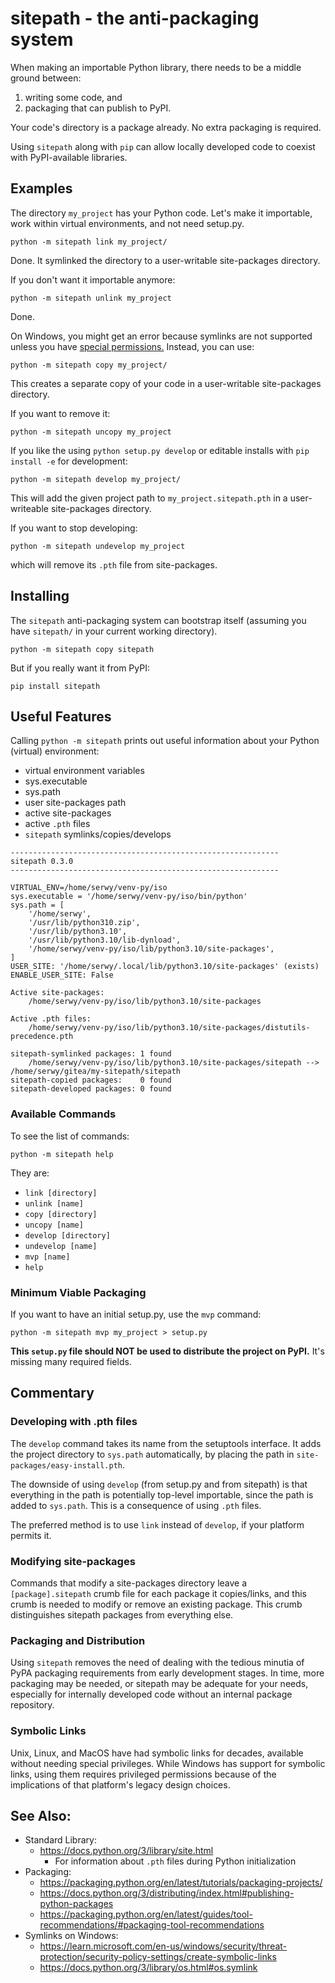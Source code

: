 # sitepath - the anti-packaging system

When making an importable Python library, there needs to be a middle ground between:

1. writing some code, and
2. packaging that can publish to PyPI.

Your code's directory is a package already. No extra packaging is required.

Using `sitepath` along with `pip` can allow locally developed code to coexist with PyPI-available libraries.

## Examples

The directory `my_project` has your Python code. Let's make it importable, work within virtual environments, and not need setup.py.

    python -m sitepath link my_project/

Done. It symlinked the directory to a user-writable site-packages directory.

If you don't want it importable anymore:

    python -m sitepath unlink my_project

Done.

On Windows, you might get an error because symlinks are not supported unless you have [special permissions.](https://docs.python.org/3/library/os.html#os.symlink)  Instead, you can use:

    python -m sitepath copy my_project/

This creates a separate copy of your code in a user-writable site-packages directory.

If you want to remove it:

    python -m sitepath uncopy my_project

If you like the using `python setup.py develop` or editable installs with `pip install -e` for development:

    python -m sitepath develop my_project/

This will add the given project path to `my_project.sitepath.pth` in a user-writeable site-packages directory.

If you want to stop developing:

    python -m sitepath undevelop my_project

which will remove its `.pth` file from site-packages.


## Installing

The `sitepath` anti-packaging system can bootstrap itself (assuming you have `sitepath/` in your current working directory).

    python -m sitepath copy sitepath

But if you really want it from PyPI:

    pip install sitepath


## Useful Features

Calling `python -m sitepath` prints out useful information about your Python (virtual) environment:

- virtual environment variables
- sys.executable
- sys.path
- user site-packages path
- active site-packages
- active `.pth` files
- `sitepath` symlinks/copies/develops

```
------------------------------------------------------------
sitepath 0.3.0
------------------------------------------------------------

VIRTUAL_ENV=/home/serwy/venv-py/iso
sys.executable = '/home/serwy/venv-py/iso/bin/python'
sys.path = [
    '/home/serwy',
    '/usr/lib/python310.zip',
    '/usr/lib/python3.10',
    '/usr/lib/python3.10/lib-dynload',
    '/home/serwy/venv-py/iso/lib/python3.10/site-packages',
]
USER_SITE: '/home/serwy/.local/lib/python3.10/site-packages' (exists)
ENABLE_USER_SITE: False

Active site-packages:
    /home/serwy/venv-py/iso/lib/python3.10/site-packages

Active .pth files:
    /home/serwy/venv-py/iso/lib/python3.10/site-packages/distutils-precedence.pth

sitepath-symlinked packages: 1 found
    /home/serwy/venv-py/iso/lib/python3.10/site-packages/sitepath --> /home/serwy/gitea/my-sitepath/sitepath
sitepath-copied packages:    0 found
sitepath-developed packages: 0 found

```

### Available Commands

To see the list of commands:

    python -m sitepath help

They are:
- `link [directory]`
- `unlink [name]`
- `copy [directory]`
- `uncopy [name]`
- `develop [directory]`
- `undevelop [name]`
- `mvp [name]`
- `help`

### Minimum Viable Packaging

If you want to have an initial setup.py, use the `mvp` command:

    python -m sitepath mvp my_project > setup.py

__This `setup.py` file should NOT be used to distribute the project on PyPI.__ It's missing many required fields.

## Commentary

### Developing with .pth files
The `develop` command takes its name from the setuptools interface.
It adds the project directory to `sys.path` automatically, by
placing the path in `site-packages/easy-install.pth`.

The downside of using `develop` (from setup.py and from sitepath) is that everything in the path is potentially top-level importable, since the path is added to `sys.path`. This is a consequence of using `.pth` files.

The preferred method is to use `link` instead of `develop`, if your platform permits it.

### Modifying site-packages

Commands that modify a site-packages directory leave a `[package].sitepath` crumb file for each package it copies/links, and this crumb is needed to modify or remove an existing package. This crumb distinguishes sitepath packages from everything else.

### Packaging and Distribution

Using `sitepath` removes the need of dealing with the tedious minutia of PyPA packaging requirements from early development stages. In time, more packaging may be needed, or sitepath may be adequate for your needs, especially for internally developed code without an internal package repository.

### Symbolic Links

Unix, Linux, and MacOS have had symbolic links for decades, available without needing special privileges. While Windows has support for symbolic links, using them requires privileged permissions because of the implications of that platform's legacy design choices.

## See Also:
- Standard Library:
    - https://docs.python.org/3/library/site.html
        - For information about `.pth` files during Python initialization
- Packaging:
    - https://packaging.python.org/en/latest/tutorials/packaging-projects/
    - https://docs.python.org/3/distributing/index.html#publishing-python-packages
    - https://packaging.python.org/en/latest/guides/tool-recommendations/#packaging-tool-recommendations
- Symlinks on Windows:
    - https://learn.microsoft.com/en-us/windows/security/threat-protection/security-policy-settings/create-symbolic-links
    - https://docs.python.org/3/library/os.html#os.symlink
